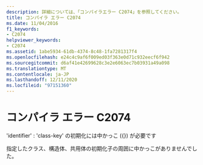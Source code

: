 ```yaml
---
description: 詳細については、「コンパイラエラー C2074」を参照してください。
title: コンパイラ エラー C2074
ms.date: 11/04/2016
f1_keywords:
- C2074
helpviewer_keywords:
- C2074
ms.assetid: 1abe5934-61db-4374-8c48-1fa7281317f4
ms.openlocfilehash: e24c4c9af6f009ed03f363e0d71c932eecf6f942
ms.sourcegitcommit: d6af41e42699628c3e2e6063ec7b03931a49a098
ms.translationtype: MT
ms.contentlocale: ja-JP
ms.lasthandoff: 12/11/2020
ms.locfileid: "97151360"
---
```

# <a name="compiler-error-c2074"></a>コンパイラ エラー C2074

'identifier' : 'class-key' の初期化には中かっこ ({}) が必要です

指定したクラス、構造体、共用体の初期化子の周囲に中かっこがありませんでした。
